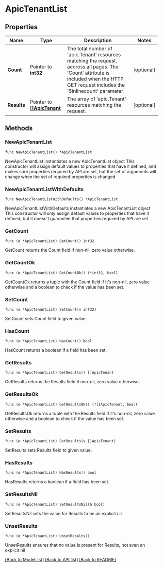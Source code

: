 # ApicTenantList

## Properties

Name | Type | Description | Notes
------------ | ------------- | ------------- | -------------
**Count** | Pointer to **int32** | The total number of &#39;apic.Tenant&#39; resources matching the request, accross all pages. The &#39;Count&#39; attribute is included when the HTTP GET request includes the &#39;$inlinecount&#39; parameter. | [optional] 
**Results** | Pointer to [**[]ApicTenant**](ApicTenant.md) | The array of &#39;apic.Tenant&#39; resources matching the request. | [optional] 

## Methods

### NewApicTenantList

`func NewApicTenantList() *ApicTenantList`

NewApicTenantList instantiates a new ApicTenantList object
This constructor will assign default values to properties that have it defined,
and makes sure properties required by API are set, but the set of arguments
will change when the set of required properties is changed

### NewApicTenantListWithDefaults

`func NewApicTenantListWithDefaults() *ApicTenantList`

NewApicTenantListWithDefaults instantiates a new ApicTenantList object
This constructor will only assign default values to properties that have it defined,
but it doesn't guarantee that properties required by API are set

### GetCount

`func (o *ApicTenantList) GetCount() int32`

GetCount returns the Count field if non-nil, zero value otherwise.

### GetCountOk

`func (o *ApicTenantList) GetCountOk() (*int32, bool)`

GetCountOk returns a tuple with the Count field if it's non-nil, zero value otherwise
and a boolean to check if the value has been set.

### SetCount

`func (o *ApicTenantList) SetCount(v int32)`

SetCount sets Count field to given value.

### HasCount

`func (o *ApicTenantList) HasCount() bool`

HasCount returns a boolean if a field has been set.

### GetResults

`func (o *ApicTenantList) GetResults() []ApicTenant`

GetResults returns the Results field if non-nil, zero value otherwise.

### GetResultsOk

`func (o *ApicTenantList) GetResultsOk() (*[]ApicTenant, bool)`

GetResultsOk returns a tuple with the Results field if it's non-nil, zero value otherwise
and a boolean to check if the value has been set.

### SetResults

`func (o *ApicTenantList) SetResults(v []ApicTenant)`

SetResults sets Results field to given value.

### HasResults

`func (o *ApicTenantList) HasResults() bool`

HasResults returns a boolean if a field has been set.

### SetResultsNil

`func (o *ApicTenantList) SetResultsNil(b bool)`

 SetResultsNil sets the value for Results to be an explicit nil

### UnsetResults
`func (o *ApicTenantList) UnsetResults()`

UnsetResults ensures that no value is present for Results, not even an explicit nil

[[Back to Model list]](../README.md#documentation-for-models) [[Back to API list]](../README.md#documentation-for-api-endpoints) [[Back to README]](../README.md)


